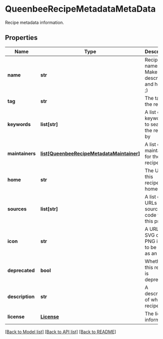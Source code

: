 # QueenbeeRecipeMetadataMetaData

Recipe metadata information.
## Properties
Name | Type | Description | Notes
------------ | ------------- | ------------- | -------------
**name** | **str** | Recipe name. Make it descriptive and helpful ;) | 
**tag** | **str** | The tag of the recipe | 
**keywords** | **list[str]** | A list of keywords to search the recipe by | [optional] 
**maintainers** | [**list[QueenbeeRecipeMetadataMaintainer]**](QueenbeeRecipeMetadataMaintainer.md) | A list of maintainers for the recipe | [optional] 
**home** | **str** | The URL of this recipe&#39;s home page | [optional] 
**sources** | **list[str]** | A list of URLs to source code for this project | [optional] 
**icon** | **str** | A URL to an SVG or PNG image to be used as an icon | [optional] 
**deprecated** | **bool** | Whether this recipe is deprecated | [optional] 
**description** | **str** | A description of what this recipe does | [optional] 
**license** | [**License**](License.md) | The license information. | [optional] 

[[Back to Model list]](../README.md#documentation-for-models) [[Back to API list]](../README.md#documentation-for-api-endpoints) [[Back to README]](../README.md)


